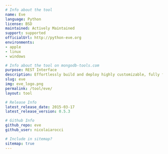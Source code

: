 ```yaml
---
# Info about the tool
name: Eve
language: Python
license: BSD
maintained: Actively Maintained
support: supported
officialUrl: http://python-eve.org
environments:
- apple
- linux
- windows

# Info about the tool on mongodb-tools.com
purpose: REST Interface
description: Effortlessly build and deploy highly customizable, fully featured RESTful Web Services.
slug: eve
img: eve_logo.png
permalink: /tool/eve/
layout: tool

# Release Info
latest_release_date: 2015-03-17
latest_release_version: 0.5.3

# Github Info
github_repo: eve
github_user: nicolaiarocci

# Include in sitemap?
sitemap: true
---
```

